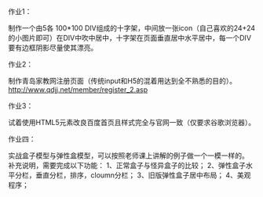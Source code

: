 作业1：

制作一个由5各 100*100 DIV组成的十字架，中间放一张icon（自己喜欢的24+24的小图片即可）在DIV中吹中居中，十字架在页面垂直居中水平居中，每一个DIV要有边框阴影尽量使其漂亮。

作业2：

制作青岛家教网注册页面（传统input和H5的混着用达到全不熟悉的目的）。http://www.qdjj.net/member/register_2.asp

作业3：

试着使用HTML5元素改良百度首页且样式完全与官网一致（仅要求谷歌浏览器）。

作业四：

实战盒子模型与弹性盒模型，可以按照老师课上讲解的例子做一个一模一样的。
补充说明，需要完成以下功能：
1、正常盒子与怪异盒子的比较；
2、弹性盒子水平分栏，垂直分栏，排序，cloumn分栏；
3、旧版弹性盒子居中布局；
4、美观程序；


